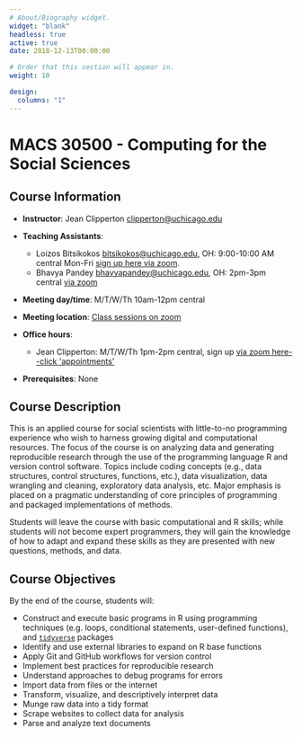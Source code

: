 ```yaml
---
# About/Biography widget.
widget: "blank"
headless: true
active: true
date: 2018-12-13T00:00:00

# Order that this section will appear in.
weight: 10

design:
  columns: "1"
---
```


# MACS 30500 - Computing for the Social Sciences 

<!-- <img src="img/cis.svg" align="right" /> -->

## Course Information

* **Instructor**: Jean Clipperton clipperton@uchicago.edu
* **Teaching Assistants**:
    * Loizos Bitsikokos bitsikokos@uchicago.edu, OH: 9:00-10:00 AM central Mon-Fri [sign up here via zoom](https://appoint.ly/s/bitsikokos/20-min). 
    * Bhavya Pandey bhavyapandey@uchicago.edu, OH: 2pm-3pm central [via zoom](https://uchicago.zoom.us/j/3713447238?pwd=VWJ6VGZqVnVZVEJRbFlNdGs3WXRXZz09)
* **Meeting day/time**: M/T/W/Th 10am-12pm central 
* **Meeting location**: [Class sessions on zoom](https://canvas.uchicago.edu/courses/50338/external_tools/2028)
* **Office hours**:
    * Jean Clipperton: M/T/W/Th 1pm-2pm central, sign up [via zoom here--click 'appointments'](https://canvas.uchicago.edu/courses/50338/external_tools/2028)
    
* **Prerequisites**: None


## Course Description

This is an applied course for social scientists with little-to-no programming experience who wish to harness growing digital and computational resources. The focus of the course is on analyzing data and generating reproducible research through the use of the programming language R and version control software. Topics include coding concepts (e.g., data structures, control structures, functions, etc.), data visualization, data wrangling and cleaning, exploratory data analysis, etc. Major emphasis is placed on a pragmatic understanding of core principles of programming and packaged implementations of methods.

Students will leave the course with basic computational and R skills; while students will not become expert programmers, they will gain the knowledge of how to adapt and expand these skills as they are presented with new questions, methods, and data.


## Course Objectives

By the end of the course, students will:

* Construct and execute basic programs in R using programming techniques (e.g. loops, conditional statements, user-defined functions), and [`tidyverse`](http://tidyverse.org/) packages
* Identify and use external libraries to expand on R base functions
* Apply Git and GitHub workflows for version control
* Implement best practices for reproducible research
* Understand approaches to debug programs for errors
* Import data from files or the internet
* Transform, visualize, and descriptively interpret data
* Munge raw data into a tidy format
* Scrape websites to collect data for analysis
* Parse and analyze text documents
